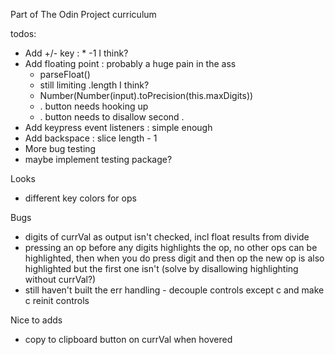 Part of The Odin Project curriculum

todos:
* Add +/- key : * -1 I think?
* Add floating point : probably a huge pain in the ass
    * parseFloat()
    * still limiting .length I think? 
    * Number(Number(input).toPrecision(this.maxDigits))
    * . button needs hooking up
    * . button needs to disallow second .
* Add keypress event listeners : simple enough
* Add backspace : slice length - 1
* More bug testing 
* maybe implement testing package?

Looks
* different key colors for ops

Bugs
* digits of currVal as output isn't checked, incl float results from divide
* pressing an op before any digits highlights the op, no other ops can be highlighted, then when you do press digit and then op the new op is also highlighted but the first one isn't (solve by disallowing highlighting without currVal?)
* still haven't built the err handling - decouple controls except c and make c reinit controls

Nice to adds
* copy to clipboard button on currVal when hovered
